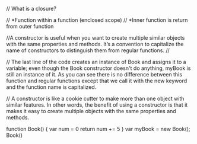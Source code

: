 // What is a closure?

  // *Function within a function (enclosed scope)
  // *Inner function is return from outer function

 



























 //A constructor is useful when you want to create multiple similar objects with the same properties and methods. It’s a convention to capitalize the name of constructors to distinguish them from regular functions.
  //
  
  
  // The last line of the code creates an instance of Book and assigns it to a variable; even though the Book constructor doesn't do anything, myBook is still an instance of it. As you can see there is no difference between this function and regular functions except that we call it with the new keyword and the function name is capitalized.
  
  // A constructor is like a cookie cutter to make more than one object with similar features. In other words, the benefit of using a constructor is that it makes it easy to create multiple objects with the same properties and methods.
  
  
  
function Book() { 
  var num = 0
  return num += 5
} 
var myBook = new Book();
Book()
